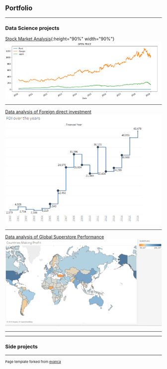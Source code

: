 ## Portfolio

---

### Data Science projects

[Stock Market Analysis](/sample_page){:height="90%" width="90%"}
<img src="images/sp_pic_1.png?raw=true"/>

---
[Data analysis of Foreign direct investment](/sample_page_1)
<img src="images/fdi_pic3.png"/>

---
[Data analysis of Global Superstore Performance](/sample_page_3)
<img src="images/gsp_pic_1e.png?raw=true"/>

---
---


### Side projects


---
<p style="font-size:11px">Page template forked from <a href="https://github.com/evanca/quick-portfolio">evanca</a></p>
<!-- Remove above link if you don't want to attibute -->
